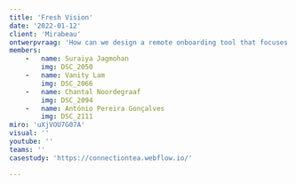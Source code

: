 ```yaml
---
title: 'Fresh Vision'
date: '2022-01-12'
client: 'Mirabeau'
ontwerpvraag: 'How can we design a remote onboarding tool that focuses on improving the human side of onboarding?'
members:
    -   name: Suraiya Jagmohan
        img: DSC_2050
    -   name: Vanity Lam
        img: DSC_2066
    -   name: Chantal Noordegraaf
        img: DSC_2094
    -   name: António Pereira Gonçalves
        img: DSC_2111
miro: 'uXjVOU7G07A'
visual: ''
youtube: ''
teams: ''
casestudy: 'https://connectiontea.webflow.io/'

---
```



 

